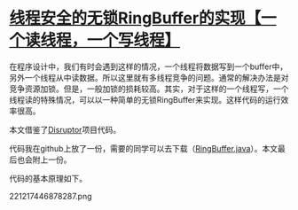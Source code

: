 # [线程安全的无锁RingBuffer的实现【一个读线程，一个写线程】](https://www.cnblogs.com/l00l/p/4115001.html)

在程序设计中，我们有时会遇到这样的情况，一个线程将数据写到一个buffer中，另外一个线程从中读数据。所以这里就有多线程竞争的问题。通常的解决办法是对竞争资源加锁。但是，一般加锁的损耗较高。其实，对于这样的一个线程写，一个线程读的特殊情况，可以以一种简单的无锁RingBuffer来实现。这样代码的运行效率很高。

本文借鉴了[Disruptor](http://code.google.com/p/disruptor/ )项目代码。

代码我在github上放了一份，需要的同学可以去下载（[RingBuffer.java](https://github.com/drneverend/buffers/blob/master/ringbuffer/RingBuffer.java)）。本文最后也会附上一份。

代码的基本原理如下。

221217446878287.png

